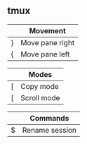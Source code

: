 tmux
-----

|   | **Movement**    |
|---|-----------------|
| } | Move pane right |
| { | Move pane left  |

|   | **Modes**   |
|---|-------------|
| [ | Copy mode   |
| [ | Scroll mode |

|   | **Commands**   |
|---|----------------|
| $ | Rename session |
